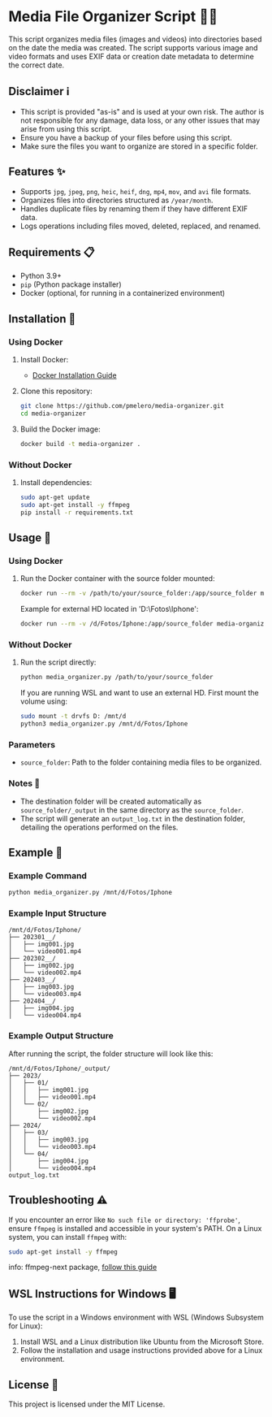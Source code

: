 
# Media File Organizer Script 📁📅

This script organizes media files (images and videos) into directories based on the date the media was created. The script supports various image and video formats and uses EXIF data or creation date metadata to determine the correct date.

## Disclaimer ℹ️

- This script is provided "as-is" and is used at your own risk. The author is not responsible for any damage, data loss, or any other issues that may arise from using this script.
- Ensure you have a backup of your files before using this script.
- Make sure the files you want to organize are stored in a specific folder.

## Features ✨

- Supports `jpg`, `jpeg`, `png`, `heic`, `heif`, `dng`, `mp4`, `mov`, and `avi` file formats.
- Organizes files into directories structured as `/year/month`.
- Handles duplicate files by renaming them if they have different EXIF data.
- Logs operations including files moved, deleted, replaced, and renamed.

## Requirements 📋

- Python 3.9+
- `pip` (Python package installer)
- Docker (optional, for running in a containerized environment)

## Installation 🚀

### Using Docker

1. Install Docker:
   - [Docker Installation Guide](https://docs.docker.com/get-docker/)

2. Clone this repository:

   ```sh
   git clone https://github.com/pmelero/media-organizer.git
   cd media-organizer
   ```

3. Build the Docker image:

   ```sh
   docker build -t media-organizer .
   ```

### Without Docker

1. Install dependencies:

   ```sh
   sudo apt-get update
   sudo apt-get install -y ffmpeg
   pip install -r requirements.txt
   ```

## Usage 🚀

### Using Docker

1. Run the Docker container with the source folder mounted:

   ```sh
   docker run --rm -v /path/to/your/source_folder:/app/source_folder media-organizer /app/source_folder
   ```

   Example for external HD located in 'D:\Fotos\Iphone':
   ```sh
   docker run --rm -v /d/Fotos/Iphone:/app/source_folder media-organizer /app/source_folder
   ```

### Without Docker

1. Run the script directly:

   ```sh
   python media_organizer.py /path/to/your/source_folder
   ```

   If you are running WSL and want to use an external HD. First mount the volume using:
   
   ```sh
   sudo mount -t drvfs D: /mnt/d
   python3 media_organizer.py /mnt/d/Fotos/Iphone
    ```

### Parameters

- `source_folder`: Path to the folder containing media files to be organized.

### Notes 📝

- The destination folder will be created automatically as `source_folder/_output` in the same directory as the `source_folder`.
- The script will generate an `output_log.txt` in the destination folder, detailing the operations performed on the files.

## Example 🌟

### Example Command

```sh
python media_organizer.py /mnt/d/Fotos/Iphone
```
### Example Input Structure

```
/mnt/d/Fotos/Iphone/
├── 202301__/
│   ├── img001.jpg
│   └── video001.mp4
├── 202302__/
│   ├── img002.jpg
│   └── video002.mp4
├── 202403__/
│   ├── img003.jpg
│   └── video003.mp4
├── 202404__/
│   ├── img004.jpg
│   └── video004.mp4
```

### Example Output Structure

After running the script, the folder structure will look like this:

```
/mnt/d/Fotos/Iphone/_output/
├── 2023/
│   ├── 01/
│   │   ├── img001.jpg
│   │   ├── video001.mp4
│   └── 02/
│       ├── img002.jpg
│       └── video002.mp4
├── 2024/
│   ├── 03/
│   │   ├── img003.jpg
│   │   └── video003.mp4
│   └── 04/
│       ├── img004.jpg
│       └── video004.mp4
output_log.txt
```

## Troubleshooting ⚠️

If you encounter an error like `No such file or directory: 'ffprobe'`, ensure `ffmpeg` is installed and accessible in your system's PATH. On a Linux system, you can install `ffmpeg` with:

```sh
sudo apt-get install -y ffmpeg
```

info: ffmpeg-next package, [follow this guide](https://github.com/zmwangx/rust-ffmpeg/wiki/Notes-on-building)

## WSL Instructions for Windows 🖥️

To use the script in a Windows environment with WSL (Windows Subsystem for Linux):

1. Install WSL and a Linux distribution like Ubuntu from the Microsoft Store.
2. Follow the installation and usage instructions provided above for a Linux environment.

## License 📜

This project is licensed under the MIT License.
